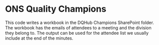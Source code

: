 # ONS Quality Champions

This code writes a workbook in the DQHub Champions SharePoint folder. The workbook has
the emails of attendees to a meeting and the division they belong to. The output can 
be used for the attendee list we usually include at the end of the minutes.
